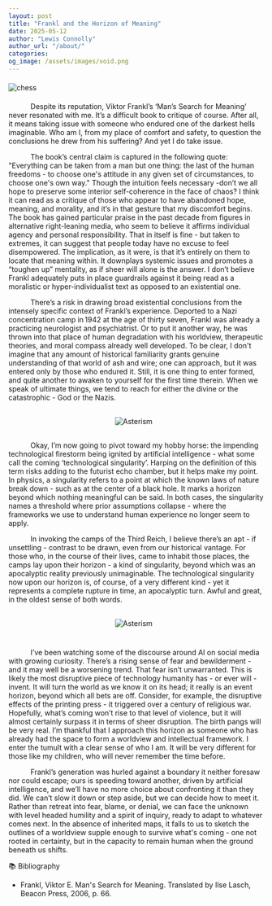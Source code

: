 ```yaml
---
layout: post
title: "Frankl and the Horizon of Meaning"
date: 2025-05-12
author: "Lewis Connolly"
author_url: "/about/"
categories:
og_image: /assets/images/void.png
---
```


<img src="{{ '/assets/images/void.png' | relative_url }}" alt="chess" style="display: block; margin: 20px auto; max-width: 600px; height: auto;">

&nbsp;&nbsp;&nbsp;&nbsp;&nbsp;&nbsp;&nbsp;&nbsp;&nbsp;&nbsp; Despite its reputation, Viktor Frankl’s ‘Man’s Search for Meaning’ never resonated with me. It’s a difficult book to critique of course. After all, it means taking issue with someone who endured one of the darkest hells imaginable. Who am I, from my place of comfort and safety, to question the conclusions he drew from his suffering? And yet I do take issue. 

&nbsp;&nbsp;&nbsp;&nbsp;&nbsp;&nbsp;&nbsp;&nbsp;&nbsp;&nbsp; The book’s central claim is captured in the following quote: "Everything can be taken from a man but one thing: the last of the human freedoms - to choose one's attitude in any given set of circumstances, to choose one's own way."  Though the intuition feels necessary -don’t we all hope to preserve some interior self-coherence in the face of chaos? I think it can read as a critique of those who appear to have abandoned hope, meaning, and morality, and it’s in that gesture that my discomfort begins. 
The book has gained particular praise in the past decade from figures in alternative right-leaning media, who seem to believe it affirms individual agency and personal responsibility. That in itself is fine - but taken to extremes, it can suggest that people today have no excuse to feel disempowered. The implication, as it were, is that it’s entirely on them to locate that meaning within. It downplays systemic issues and promotes a “toughen up” mentality, as if sheer will alone is the answer. I don’t believe Frankl adequately puts in place guardrails against it being read as a moralistic or hyper-individualist text as opposed to an existential one.

&nbsp;&nbsp;&nbsp;&nbsp;&nbsp;&nbsp;&nbsp;&nbsp;&nbsp;&nbsp; There’s a risk in drawing broad existential conclusions from the intensely specific context of Frankl’s experience. Deported to a Nazi concentration camp in 1942 at the age of thirty seven, Frankl was already a practicing neurologist and psychiatrist. Or to put it another way, he was thrown into that place of human degradation with his worldview, therapeutic theories, and moral compass already well developed. To be clear, I don't imagine that any amount of historical familiarity grants genuine understanding of that world of ash and wire; one can approach, but it was entered only by those who endured it. Still, it is one thing to enter formed, and quite another to awaken to yourself for the first time therein. When we speak of ultimate things, we tend to reach for either the divine or the catastrophic - God or the Nazis.


<div style="margin-top: 30px;"></div>
<img src="{{ '/assets/images/asterism1.png' | relative_url }}" alt="Asterism" style="display: block; margin: 20px auto; max-width: 85px; height: auto;">
<div style="margin-bottom: 30px;"></div>

&nbsp;&nbsp;&nbsp;&nbsp;&nbsp;&nbsp;&nbsp;&nbsp;&nbsp;&nbsp; Okay, I’m now going to pivot toward my hobby horse: the impending technological firestorm being ignited by artificial intelligence - what some call the coming ‘technological singularity’. Harping on the definition of this term risks adding to the futurist echo chamber, but it helps make my point. In physics, a singularity refers to a point at which the known laws of nature break down - such as at the center of a black hole. It marks a horizon beyond which nothing meaningful can be said. In both cases, the singularity names a threshold where prior assumptions collapse - where the frameworks we use to understand human experience no longer seem to apply. 

&nbsp;&nbsp;&nbsp;&nbsp;&nbsp;&nbsp;&nbsp;&nbsp;&nbsp;&nbsp; In invoking the camps of the Third Reich, I believe there’s an apt - if unsettling - contrast to be drawn, even from our historical vantage. For those who, in the course of their lives, came to inhabit those places, the camps lay upon their horizon - a kind of singularity, beyond which was an apocalyptic reality previously unimaginable. The technological singularity now upon our horizon is, of course, of a very different kind - yet it represents a complete rupture in time, an apocalyptic turn. Awful and great, in the oldest sense of both words.


<div style="margin-top: 30px;"></div>
<img src="{{ '/assets/images/asterism2.png' | relative_url }}" alt="Asterism" style="display: block; margin: 20px auto; max-width: 85px; height: auto;">
<div style="margin-bottom: 40px;"></div>

&nbsp;&nbsp;&nbsp;&nbsp;&nbsp;&nbsp;&nbsp;&nbsp;&nbsp;&nbsp; I’ve been watching some of the discourse around AI on social media with growing curiosity. There’s a rising sense of fear and bewilderment - and it may well be a worsening trend. That fear isn’t unwarranted. This is likely the most disruptive piece of technology humanity has - or ever will - invent. It will turn the world as we know it on its head; it really is an event horizon, beyond which all bets are off. Consider, for example, the disruptive effects of the printing press - it triggered over a century of religious war. Hopefully, what’s coming won’t rise to that level of violence, but it will almost certainly surpass it in terms of sheer disruption. The birth pangs will be very real.
I’m thankful that I approach this horizon as someone who has already had the space to form a worldview and intellectual framework. I enter the tumult with a clear sense of who I am. It will be very different for those like my children, who will never remember the time before.

&nbsp;&nbsp;&nbsp;&nbsp;&nbsp;&nbsp;&nbsp;&nbsp;&nbsp;&nbsp; Frankl’s generation was hurled against a boundary it neither foresaw nor could escape; ours is speeding toward another, driven by artificial intelligence, and we’ll have no more choice about confronting it than they did. We can’t slow it down or step aside, but we can decide how to meet it. Rather than retreat into fear, blame, or denial, we can face the unknown with level headed humility and a spirit of inquiry, ready to adapt to whatever comes next. In the absence of inherited maps, it falls to us to sketch the outlines of a worldview supple enough to survive what's coming - one not rooted in certainty, but in the capacity to remain human when the ground beneath us shifts.

📚 Bibliography

- Frankl, Viktor E. Man's Search for Meaning. Translated by Ilse Lasch, Beacon Press, 2006, p. 66.
